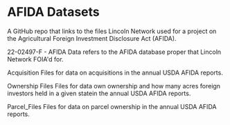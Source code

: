 # AFIDA Datasets

A GitHub repo that links to the files Lincoln Network used for a project on the Agricultural Foreign Investment Disclosure Act (AFIDA).

22-02497-F - AFIDA Data refers to the AFIDA database proper that Lincoln Network FOIA'd for.

Acquisition Files for data on acquisitions in the annual USDA AFIDA reports. 

Ownership Files Files for data own ownership and how many acres foreign investors held in a given statein the annual USDA AFIDA reports. 

Parcel_Files Files for data on parcel ownership in the annual USDA AFIDA reports. 

